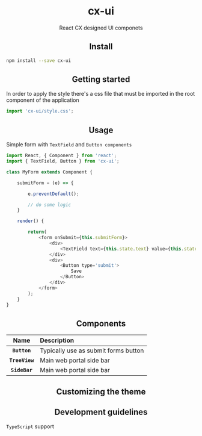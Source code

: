 <div align='center'>
    <h1>
        cx-ui
    </h1>
    <p>
        React CX designed UI componets
    </p>
</div>

<h2 align='center'>Install</h2>

```bash
npm install --save cx-ui
```
<h2 align='center'>Getting started</h2>

In order to apply the style there's a css file that must be imported in the root component of the application

```js
import 'cx-ui/style.css';
```

<h2 align='center'>Usage</h2>

Simple form with `TextField` and `Button components`

```js
import React, { Component } from 'react';
import { TextField, Button } from 'cx-ui';

class MyForm extends Component {

    submitForm = (e) => {

        e.preventDefault();

        // do some logic
    }

    render() {

        return(
            <form onSubmit={this.submitForm}>
                <div>
                    <TextField text={this.state.text} value={this.state.value} />
                </div>
                <div>
                    <Button type='submit'>
                        Save
                    </Button>
                </div>
            </form>
        );
    }
}
```

<h2 align='center'>Components</h2>

|Name|Description|
|:--:|:----------|
|**`Button`**|Typically use as submit forms button|
|**`TreeView`**|Main web portal side bar|
|**`SideBar`**|Main web portal side bar|

<h2 align='center'>Customizing the theme</h2>

<h2 align='center'>Development guidelines</h2>

`TypeScript` support
